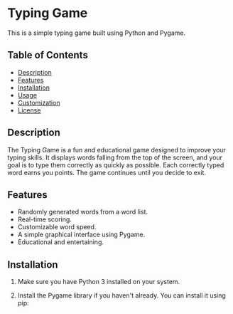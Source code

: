 # Typing Game

This is a simple typing game built using Python and Pygame.

## Table of Contents

- [Description](#description)
- [Features](#features)
- [Installation](#installation)
- [Usage](#usage)
- [Customization](#customization)
- [License](#license)

## Description

The Typing Game is a fun and educational game designed to improve your typing skills. It displays words falling from the top of the screen, and your goal is to type them correctly as quickly as possible. Each correctly typed word earns you points. The game continues until you decide to exit.

## Features

- Randomly generated words from a word list.
- Real-time scoring.
- Customizable word speed.
- A simple graphical interface using Pygame.
- Educational and entertaining.

## Installation

1. Make sure you have Python 3 installed on your system.

2. Install the Pygame library if you haven't already. You can install it using pip:


